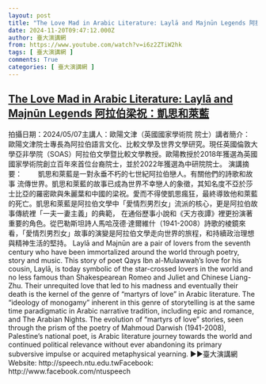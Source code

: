 ```yaml
---
layout: post
title: "The Love Mad in Arabic Literature: Laylā and Majnūn Legends 阿拉伯梁祝：凱思和萊藍"
date: 2024-11-20T09:47:12.000Z
author: 臺大演講網
from: https://www.youtube.com/watch?v=i6z2ZTiW2hk
tags: [ 臺大演講網 ]
comments: True
categories: [ 臺大演講網 ]
---
```

<!--1732096032000-->
[The Love Mad in Arabic Literature: Laylā and Majnūn Legends 阿拉伯梁祝：凱思和萊藍](https://www.youtube.com/watch?v=i6z2ZTiW2hk)
------

<div>
拍攝日期：2024/05/07主講人：歐陽文津（英國國家學術院 院士）講者簡介：　　歐陽文津院士專長為阿拉伯語言文化、比較文學及世界文學研究。現任英國倫敦大學亞非學院（SOAS）阿拉伯文學暨比較文學教授。歐陽教授於2018年獲選為英國國家學術院創立百年來首位台裔院士，並於2022年獲選為中研院院士。 演講摘要： 　　凱思和萊藍是一對永垂不朽的七世紀阿拉伯戀人。有關他們的詩歌和故事 流傳世界。凱思和萊藍的故事已成為世界不幸戀人的象徵，其知名度不亞於莎士比亞的羅密歐與朱麗葉和中國的梁祝。愛而不得使凱思瘋狂，最終導致他和萊藍的死亡。凱思和萊藍是阿拉伯文學中「愛情烈男烈女」流派的核心，更是阿拉伯故事傳統裡「一夫一妻主義」的典範， 在通俗歷事小說和《天方夜譚》裡更扮演著重要的角色。從巴勒斯坦詩人馬哈茂德·達爾維什（1941-2008）詩歌的棱鏡來看，「愛情烈男烈女」故事的演變是阿拉伯文學走向世界的旅程，和持續政治理想與精神生活的堅持。 Laylā and Majnūn are a pair of lovers from the seventh century who have been immortalized around the world through poetry, story and music. This story of poet Qays Ibn al-Mulawwaḥ’s love for his cousin, Laylā, is today symbolic of the star-crossed lovers in the world and no less famous than Shakespearean Romeo and Juliet and Chinese Liang-Zhu. Their unrequited love that led to his madness and eventually their death is the kernel of the genre of “martyrs of love” in Arabic literature. The “ideology of monogamy” inherent in this genre of storytelling is at the same time paradigmatic in Arabic narrative tradition, including epic and romance, and The Arabian Nights. The evolution of “martyrs of love” stories, seen through the prism of the poetry of Mahmoud Darwish (1941-2008), Palestine’s national poet, is Arabic literature journey towards the world and continued political relevance without ever abandoning its primary subversive impulse or acquired metaphysical yearning. ►►臺大演講網Website: http://speech.ntu.edu.twFacebook: http://www.facebook.com/ntuspeech
</div>
